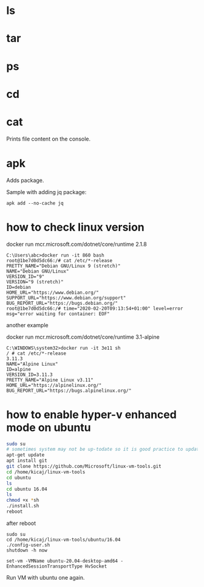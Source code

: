 # ls
# tar
# ps
# cd
# cat
Prints file content on the console.
# apk
Adds package.

Sample with adding jq package:
```
apk add --no-cache jq
```
# how to check linux version
docker run mcr.microsoft.com/dotnet/core/runtime 2.1.8
```
C:\Users\abc>docker run -it 860 bash
root@1be7d0d5dc66:/# cat /etc/*-release
PRETTY_NAME="Debian GNU/Linux 9 (stretch)"
NAME="Debian GNU/Linux"
VERSION_ID="9"
VERSION="9 (stretch)"
ID=debian
HOME_URL="https://www.debian.org/"
SUPPORT_URL="https://www.debian.org/support"
BUG_REPORT_URL="https://bugs.debian.org/"
root@1be7d0d5dc66:/# time="2020-02-20T09:13:54+01:00" level=error msg="error waiting for container: EOF"
```
another example

docker run mcr.microsoft.com/dotnet/core/runtime 3.1-alpine
```
C:\WINDOWS\system32>docker run -it 3e11 sh
/ # cat /etc/*-release
3.11.3
NAME="Alpine Linux"
ID=alpine
VERSION_ID=3.11.3
PRETTY_NAME="Alpine Linux v3.11"
HOME_URL="https://alpinelinux.org/"
BUG_REPORT_URL="https://bugs.alpinelinux.org/"
```

# how to enable hyper-v enhanced mode on ubuntu

```sh
sudo su
# sometimes system may not be up-todate so it is good practice to update package information
apt-get update
apt install git
git clone https://github.com/Microsoft/linux-vm-tools.git
cd /home/kicaj/linux-vm-tools
cd ubuntu
ls
cd ubuntu 16.04
ls
chmod +x *sh
./install.sh
reboot
```
after reboot
```
sudo su
cd /home/kicaj/linux-vm-tools/ubuntu/16.04
./config-user.sh
shutdown -h now
```
```
set-vm -VMName ubuntu-20.04-desktop-amd64 -EnhancedSessionTransportType HvSocket
```
Run VM with ubuntu one again.